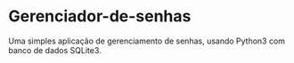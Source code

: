 # Gerenciador-de-senhas
Uma simples aplicação de gerenciamento de senhas, usando Python3 com banco de dados SQLite3.

